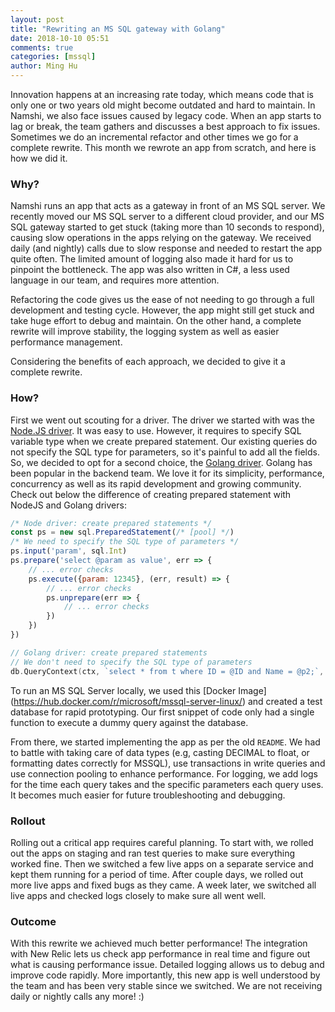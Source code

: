 ```yaml
---
layout: post
title: "Rewriting an MS SQL gateway with Golang"
date: 2018-10-10 05:51
comments: true
categories: [mssql]
author: Ming Hu
---
```


Innovation happens at an increasing rate today, which means code that is only one
or two years old might become outdated and hard to maintain.
In Namshi, we also face issues caused by legacy code. When an app starts to lag or break,
the team gathers and discusses a best approach to fix issues. Sometimes we do an incremental
refactor and other times we go for a complete rewrite.
This month we rewrote an app from scratch, and here is how we did it.

<!-- more -->

### Why?

Namshi runs an app that acts as a gateway in front of an MS SQL server. We recently moved our MS SQL server to a different cloud provider, and our MS SQL gateway started to get stuck (taking more than 10 seconds to respond), causing slow operations in the apps relying on the gateway. We received daily (and nightly) calls due to slow response and needed to restart the app quite often. The limited amount of logging also made it hard for us to pinpoint the bottleneck. The app was also written in C#, a less used language in our team, and requires more attention.

Refactoring the code gives us the ease of not needing to go through a full development and testing cycle. However, the app might still get stuck and take huge effort to debug and maintain. On the other hand, a complete rewrite will improve stability, the logging system as well as easier performance management.

Considering the benefits of each approach, we decided to give it a complete rewrite.

### How?

First we went out scouting for a driver. The driver we started with was the [Node.JS driver](https://www.npmjs.com/package/mssql). It was easy to use. However, it requires to specify SQL variable type when we create prepared statement. Our existing queries do not specify the SQL type for parameters, so it's painful to add all the fields. So, we decided to opt for a second choice, the [Golang driver](https://github.com/denisenkom/go-mssqldb). Golang has been popular in the backend team. We love it for its simplicity, performance, concurrency as well as its rapid development and growing community. Check out below the difference of creating prepared statement with NodeJS and Golang drivers:

```javascript
/* Node driver: create prepared statements */
const ps = new sql.PreparedStatement(/* [pool] */)
/* We need to specify the SQL type of parameters */
ps.input('param', sql.Int)
ps.prepare('select @param as value', err => {
    // ... error checks
    ps.execute({param: 12345}, (err, result) => {
        // ... error checks
        ps.unprepare(err => {
            // ... error checks
        })
    })
})
```

```go
// Golang driver: create prepared statements
// We don't need to specify the SQL type of parameters
db.QueryContext(ctx, `select * from t where ID = @ID and Name = @p2;`, sql.Named("ID", 6), "Bob")
```

To run an MS SQL Server locally, we used this [Docker Image] (https://hub.docker.com/r/microsoft/mssql-server-linux/) and created a test database for rapid prototyping. Our first snippet of code only had a single function to execute a dummy query against the database.

From there, we started implementing the app as per the old `README`. We had to battle with taking care of data types (e.g, casting DECIMAL to float, or formatting dates correctly for MSSQL), use transactions in write queries and use connection pooling to enhance performance. For logging, we add logs for the time each query takes and the specific parameters each query uses. It becomes much easier for future troubleshooting and debugging.

### Rollout

Rolling out a critical app requires careful planning. To start with, we rolled out the apps on staging and ran test queries to make sure everything worked fine. Then we switched a few live apps on a separate service and kept them running for a period of time. After couple days, we rolled out more live apps and fixed bugs as they came. A week later, we switched all live apps and checked logs closely to make sure all went well.

### Outcome

With this rewrite we achieved much better performance! The integration with New Relic lets us check app performance in real time and figure out what is causing performance issue. Detailed logging allows us to debug and improve code rapidly. More importantly, this new app is well understood by the team and has been very stable since we switched. We are not receiving daily or nightly calls any more! :)
